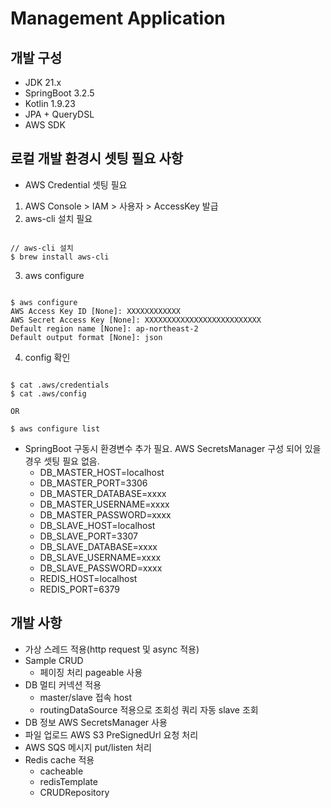 Management Application
==================================

## 개발 구성
* JDK 21.x
* SpringBoot 3.2.5
* Kotlin 1.9.23
* JPA + QueryDSL
* AWS SDK

## 로컬 개발 환경시 셋팅 필요 사항
* AWS Credential 셋팅 필요
1. AWS Console > IAM > 사용자 > AccessKey 발급
2. aws-cli 설치 필요
<pre><code>
// aws-cli 설치
$ brew install aws-cli
</code></pre>
3. aws configure
<pre><code>
$ aws configure
AWS Access Key ID [None]: XXXXXXXXXXXX
AWS Secret Access Key [None]: XXXXXXXXXXXXXXXXXXXXXXXXXX
Default region name [None]: ap-northeast-2
Default output format [None]: json
</code></pre>
4. config 확인
<pre><code>
$ cat .aws/credentials
$ cat .aws/config

OR

$ aws configure list
</code></pre>

* SpringBoot 구동시 환경변수 추가 필요. AWS SecretsManager 구성 되어 있을 경우 셋팅 필요 없음.
  * DB_MASTER_HOST=localhost
  * DB_MASTER_PORT=3306
  * DB_MASTER_DATABASE=xxxx
  * DB_MASTER_USERNAME=xxxx
  * DB_MASTER_PASSWORD=xxxx
  * DB_SLAVE_HOST=localhost
  * DB_SLAVE_PORT=3307
  * DB_SLAVE_DATABASE=xxxx
  * DB_SLAVE_USERNAME=xxxx
  * DB_SLAVE_PASSWORD=xxxx
  * REDIS_HOST=localhost
  * REDIS_PORT=6379

## 개발 사항
* 가상 스레드 적용(http request 및 async 적용)
* Sample CRUD
  * 페이징 처리 pageable 사용
* DB 멀티 커넥션 적용
  * master/slave 접속 host
  * routingDataSource 적용으로 조회성 쿼리 자동 slave 조회
* DB 정보 AWS SecretsManager 사용
* 파일 업로드 AWS S3 PreSignedUrl 요청 처리
* AWS SQS 메시지 put/listen 처리
* Redis cache 적용
  * cacheable
  * redisTemplate
  * CRUDRepository

